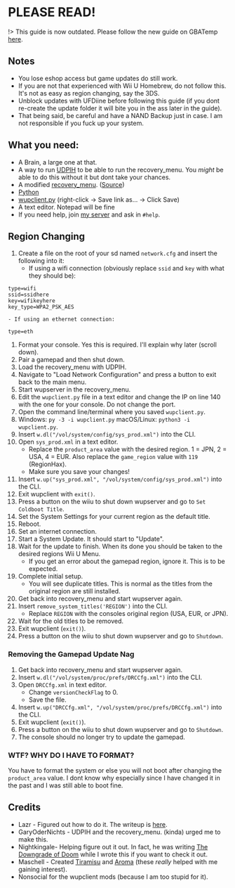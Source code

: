 # PLEASE READ!

!> This guide is now outdated. Please follow the new guide on GBATemp [here](https://gbatemp.net/threads/650802/).

## Notes
- You lose eshop access but game updates do still work.
- If you are not that experienced with Wii U Homebrew, do not follow this. It's not as easy as region changing, say the 3DS.
- Unblock updates with UFDiine before following this guide (if you dont re-create the update folder it will bite you in the ass later in the guide).
- That being said, be careful and have a NAND Backup just in case. I am not responsible if you fuck up your system.

## What you need:
- A Brain, a large one at that.
- A way to run [UDPIH](https://github.com/GaryOderNichts/udpih) to be able to run the recovery_menu. You *might* be able to do this without it but dont take your chances.
- A modified [recovery_menu](https://raw.githubusercontent.com/Lazr1026/regionchange/main/files/recovery_menu). ([Source](https://github.com/Lazr1026/recovery_menu))
- [Python](https://www.python.org/downloads/)
- [wupclient.py](https://github.com/Lazr1026/regionchange/raw/main/files/wupclient.py) (right-click -> Save link as… -> Click Save)
- A text editor. Notepad will be fine
- If you need help, join [my server](https://discord.gg/HNDcTEkcR3) and ask in `#help`.

## Region Changing
1. Create a file on the root of your sd named `network.cfg` and insert the following into it:
	- If using a wifi connection (obviously replace `ssid` and `key` with what they should be):
```
type=wifi
ssid=ssidhere
key=wifikeyhere
key_type=WPA2_PSK_AES
```
	- If using an ethernet connection:
```
type=eth
```
1. Format your console. Yes this is required. I'll explain why later (scroll down).
1. Pair a gamepad and then shut down.
1. Load the recovery_menu with UDPIH.
1. Navigate to "Load Network Configuration" and press a button to exit back to the main menu.
1. Start wupserver in the recovery_menu.
1. Edit the `wupclient.py` file in a text editor and change the IP on line 140 with the one for your console. Do not change the port.
1. Open the command line/terminal where you saved `wupclient.py`.
1. Windows: `py -3 -i wupclient.py` macOS/Linux: `python3 -i wupclient.py`.
1. Insert `w.dl("/vol/system/config/sys_prod.xml")` into the CLI.
1. Open `sys_prod.xml` in a text editor.
	- Replace the `product_area` value with the desired region. 1 = JPN, 2 = USA, 4 = EUR. Also replace the `game_region` value with `119` (RegionHax).
	- Make sure you save your changes!
1. Insert `w.up("sys_prod.xml", "/vol/system/config/sys_prod.xml")` into the CLI.
1. Exit wupclient with `exit()`.
1. Press a button on the wiiu to shut down wupserver and go to `Set Coldboot Title`.
1. Set the System Settings for your current region as the default title.
1. Reboot.
1. Set an internet connection.
1. Start a System Update. It should start to "Update".
1. Wait for the update to finish. When its done you should be taken to the desired regions Wii U Menu.
   - If you get an error about the gamepad region, ignore it. This is to be expected.
1. Complete initial setup.
   - You will see duplicate titles. This is normal as the titles from the original region are still installed.
1. Get back into recovery_menu and start wupserver again.
1. Insert `remove_system_titles('REGION')` into the CLI. 
   - Replace `REGION` with the consoles original region (USA, EUR, or JPN).
1. Wait for the old titles to be removed.
1. Exit wupclient (`exit()`).
1. Press a button on the wiiu to shut down wupserver and go to `Shutdown`.

### Removing the Gamepad Update Nag
1. Get back into recovery_menu and start wupserver again.
1. Insert `w.dl("/vol/system/proc/prefs/DRCCfg.xml")` into the CLI.
1. Open `DRCCfg.xml` in text editor.
	- Change `versionCheckFlag` to 0.
	- Save the file.
1. Insert `w.up("DRCCfg.xml", "/vol/system/proc/prefs/DRCCfg.xml")` into the CLI.
1. Exit wupclient (`exit()`).
1. Press a button on the wiiu to shut down wupserver and go to `Shutdown`.
1. The console should no longer try to update the gamepad.

### WTF? WHY DO I HAVE TO FORMAT?
You have to format the system or else you will not boot after changing the `product_area` value. I dont know why especially since I have changed it in the past and I was still able to boot fine.

## Credits
- Lazr - Figured out how to do it. The writeup is [here](/docs/writeup.md).
- GaryOderNichts - UDPIH and the recovery_menu. (kinda) urged me to make this.
- Nightkingale- Helping figure out it out. In fact, he was writing [The Downgrade of Doom](https://nightkingale.github.io/posts/the-downgrade-of-doom) while I wrote this if you want to check it out.
- Maschell - Created [Tiramisu](https://tiramisu.foryour.cafe) and [Aroma](https://https://aroma.foryour.cafe) (these *really* helped with me gaining interest).
- Nonsocial for the wupclient mods (because I am too stupid for it).
